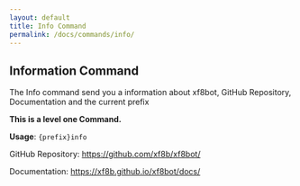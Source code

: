 ```yaml
---
layout: default
title: Info Command
permalink: /docs/commands/info/
---
```


## Information Command

The Info command send you a information about xf8bot, GitHub Repository, Documentation and the current prefix 

**This is a level one Command.**

**Usage**: `{prefix}info`

GitHub Repository: https://github.com/xf8b/xf8bot/

Documentation: https://xf8b.github.io/xf8bot/docs/
